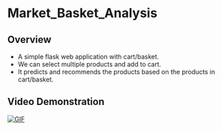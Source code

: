 # Market_Basket_Analysis

## Overview
* A simple flask web application with cart/basket.
* We can select multiple products and add to cart.
* It predicts and recommends the products based on the products in cart/basket.  

## Video Demonstration
[![GIF](Market.gif)](https://github.com/JayMalde/Market_Basket_Analysis "GIF")
